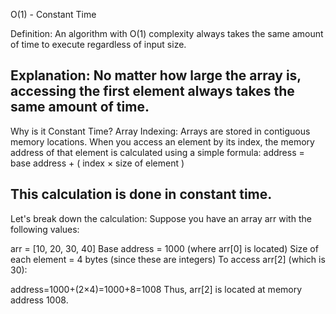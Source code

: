 O(1) - Constant Time

Definition: An algorithm with O(1) complexity always takes the same amount of time to execute regardless of input size.

Explanation: No matter how large the array is, accessing the first element always takes the same amount of time. 
---------------------------------------------------------------
Why is it Constant Time?
Array Indexing: Arrays are stored in contiguous memory locations. When you access an element by its index, the memory address of that element is calculated using a simple formula:
address = base address + ( index × size of element )

This calculation is done in constant time.
-----------------------------------------------------------------

Let's break down the calculation:
Suppose you have an array arr with the following values:

arr = [10, 20, 30, 40]
Base address = 1000 (where arr[0] is located)
Size of each element = 4 bytes (since these are integers)
To access arr[2] (which is 30):

address=1000+(2×4)=1000+8=1008
Thus, arr[2] is located at memory address 1008.
